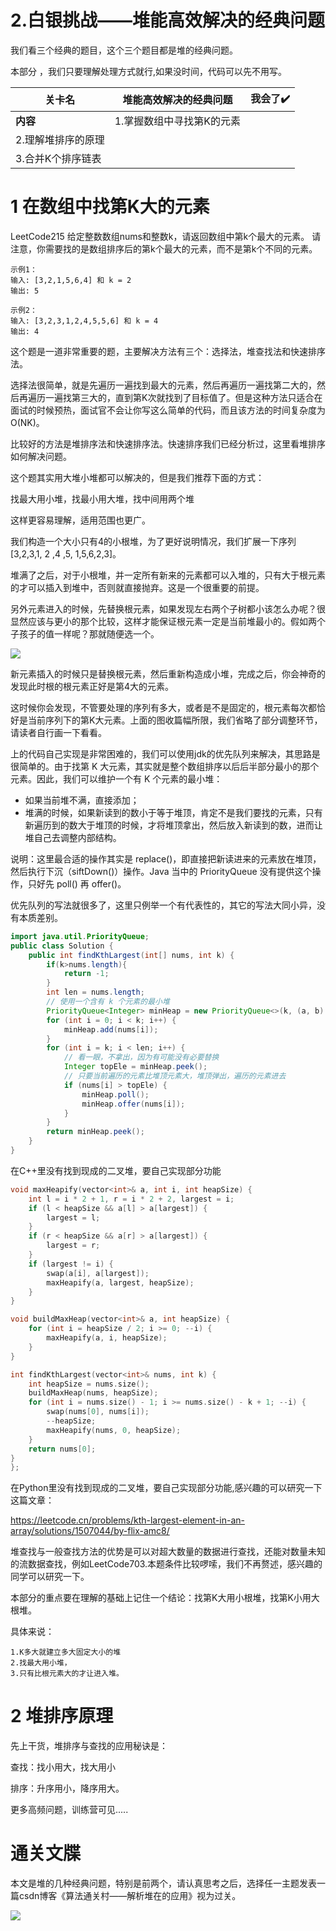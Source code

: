 # 2.白银挑战——堆能高效解决的经典问题

我们看三个经典的题目，这个三个题目都是堆的经典问题。

本部分 ，我们只要理解处理方式就行,如果没时间，代码可以先不用写。

| **关卡名**         | 堆能高效解决的经典问题    | 我会了✔️ |
| ------------------ | ------------------------- | ------- |
| **内容**           | 1.掌握数组中寻找第K的元素 |         |
| 2.理解堆排序的原理 |                           |         |
| 3.合并K个排序链表  |                           |         |

# 1 在数组中找第K大的元素

LeetCode215 给定整数数组nums和整数k，请返回数组中第k个最大的元素。 请注意，你需要找的是数组排序后的第k个最大的元素，而不是第k个不同的元素。

```plain
示例1：
输入: [3,2,1,5,6,4] 和 k = 2
输出: 5

示例2：
输入: [3,2,3,1,2,4,5,5,6] 和 k = 4
输出: 4
```

这个题是一道非常重要的题，主要解决方法有三个：选择法，堆查找法和快速排序法。

选择法很简单，就是先遍历一遍找到最大的元素，然后再遍历一遍找第二大的，然后再遍历一遍找第三大的，直到第K次就找到了目标值了。但是这种方法只适合在面试的时候预热，面试官不会让你写这么简单的代码，而且该方法的时间复杂度为O(NK)。

比较好的方法是堆排序法和快速排序法。快速排序我们已经分析过，这里看堆排序如何解决问题。

这个题其实用大堆小堆都可以解决的，但是我们推荐下面的方式：

找最大用小堆，找最小用大堆，找中间用两个堆

这样更容易理解，适用范围也更广。

我们构造一个大小只有4的小根堆，为了更好说明情况，我们扩展一下序列[3,2,3,1, 2 ,4 ,5, 1,5,6,2,3]。

堆满了之后，对于小根堆，并一定所有新来的元素都可以入堆的，只有大于根元素的才可以插入到堆中，否则就直接抛弃。这是一个很重要的前提。

另外元素进入的时候，先替换根元素，如果发现左右两个子树都小该怎么办呢？很显然应该与更小的那个比较，这样才能保证根元素一定是当前堆最小的。假如两个子孩子的值一样呢？那就随便选一个。

![](https://pic.yupi.icu/5563/202311220826318.png)

新元素插入的时候只是替换根元素，然后重新构造成小堆，完成之后，你会神奇的发现此时根的根元素正好是第4大的元素。

这时候你会发现，不管要处理的序列有多大，或者是不是固定的，根元素每次都恰好是当前序列下的第K大元素。上面的图收篇幅所限，我们省略了部分调整环节，请读者自行画一下看看。

上的代码自己实现是非常困难的，我们可以使用jdk的优先队列来解决，其思路是很简单的。由于找第 K 大元素，其实就是整个数组排序以后后半部分最小的那个元素。因此，我们可以维护一个有 K 个元素的最小堆：

- 如果当前堆不满，直接添加；
- 堆满的时候，如果新读到的数小于等于堆顶，肯定不是我们要找的元素，只有新遍历到的数大于堆顶的时候，才将堆顶拿出，然后放入新读到的数，进而让堆自己去调整内部结构。

说明：这里最合适的操作其实是 replace()，即直接把新读进来的元素放在堆顶，然后执行下沉（siftDown()）操作。Java 当中的 PriorityQueue 没有提供这个操作，只好先 poll() 再 offer()。

优先队列的写法就很多了，这里只例举一个有代表性的，其它的写法大同小异，没有本质差别。

```java
import java.util.PriorityQueue;
public class Solution {
    public int findKthLargest(int[] nums, int k) {
        if(k>nums.length){
            return -1;
        }
        int len = nums.length;
        // 使用一个含有 k 个元素的最小堆
        PriorityQueue<Integer> minHeap = new PriorityQueue<>(k, (a, b) -> a - b);
        for (int i = 0; i < k; i++) {
            minHeap.add(nums[i]);
        }
        for (int i = k; i < len; i++) {
            // 看一眼，不拿出，因为有可能没有必要替换
            Integer topEle = minHeap.peek();
            // 只要当前遍历的元素比堆顶元素大，堆顶弹出，遍历的元素进去
            if (nums[i] > topEle) {
                minHeap.poll();
                minHeap.offer(nums[i]);
            }
        }
        return minHeap.peek();
    }
}
```

在C++里没有找到现成的二叉堆，要自己实现部分功能

```cpp
void maxHeapify(vector<int>& a, int i, int heapSize) {
    int l = i * 2 + 1, r = i * 2 + 2, largest = i;
    if (l < heapSize && a[l] > a[largest]) {
        largest = l;
    } 
    if (r < heapSize && a[r] > a[largest]) {
        largest = r;
    }
    if (largest != i) {
        swap(a[i], a[largest]);
        maxHeapify(a, largest, heapSize);
    }
}

void buildMaxHeap(vector<int>& a, int heapSize) {
    for (int i = heapSize / 2; i >= 0; --i) {
        maxHeapify(a, i, heapSize);
    } 
}

int findKthLargest(vector<int>& nums, int k) {
    int heapSize = nums.size();
    buildMaxHeap(nums, heapSize);
    for (int i = nums.size() - 1; i >= nums.size() - k + 1; --i) {
        swap(nums[0], nums[i]);
        --heapSize;
        maxHeapify(nums, 0, heapSize);
    }
    return nums[0];
}
};
```

在Python里没有找到现成的二叉堆，要自己实现部分功能,感兴趣的可以研究一下这篇文章：

https://leetcode.cn/problems/kth-largest-element-in-an-array/solutions/1507044/by-flix-amc8/

堆查找与一般查找方法的优势是可以对超大数量的数据进行查找，还能对数量未知的流数据查找，例如LeetCode703.本题条件比较啰嗦，我们不再赘述，感兴趣的同学可以研究一下。

本部分的重点要在理解的基础上记住一个结论：找第K大用小根堆，找第K小用大根堆。

具体来说：

```plain
1.K多大就建立多大固定大小的堆
2.找最大用小堆，
3.只有比根元素大的才让进入堆。
```

# 2 堆排序原理

先上干货，堆排序与查找的应用秘诀是：

查找：找小用大，找大用小

排序：升序用小，降序用大。





更多高频问题，训练营可见.....



#  通关文牒

本文是堆的几种经典问题，特别是前两个，请认真思考之后，选择任一主题发表一篇csdn博客《算法通关村——解析堆在的应用》视为过关。


![](https://pic.yupi.icu/5563/202311220826291.png)